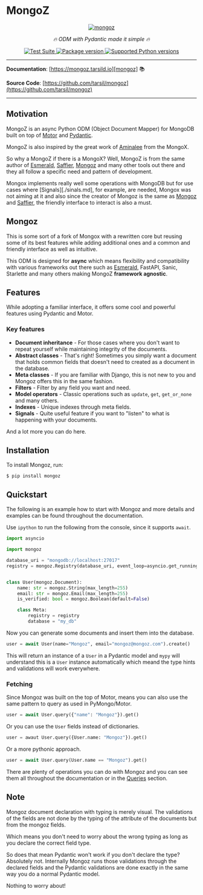 # MongoZ

<p align="center">
  <a href="https://mongoz.tarsild.io"><img src="https://res.cloudinary.com/tarsild/image/upload/v1695724284/packages/mongoz/nwtcudxmncgoyw4em0th.png" alt='mongoz'></a>
</p>

<p align="center">
    <em>🔥 ODM with Pydantic made it simple 🔥</em>
</p>

<p align="center">
<a href="https://github.com/tarsil/mongoz/workflows/Test%20Suite/badge.svg?event=push&branch=main" target="_blank">
    <img src="https://github.com/tarsil/mongoz/workflows/Test%20Suite/badge.svg?event=push&branch=main" alt="Test Suite">
</a>

<a href="https://pypi.org/project/mongoz" target="_blank">
    <img src="https://img.shields.io/pypi/v/mongoz?color=%2334D058&label=pypi%20package" alt="Package version">
</a>

<a href="https://pypi.org/project/mongoz" target="_blank">
    <img src="https://img.shields.io/pypi/pyversions/mongoz.svg?color=%2334D058" alt="Supported Python versions">
</a>
</p>

---

**Documentation**: [https://mongoz.tarsild.io][mongoz] 📚

**Source Code**: [https://github.com/tarsil/mongoz](https://github.com/tarsil/mongoz)

---

## Motivation

MongoZ is an async Python ODM (Object Document Mapper) for MongoDB built on top of [Motor][motor] and
[Pydantic][pydantic].

MongoZ is also inspired by the great work of [Aminalee](https://aminalaee.dev/mongox/) from the
MongoX.

So why a MongoZ if there is a MongoX? Well, MongoZ is from the same author of [Esmerald][esmerald],
[Saffier][saffier], [Mongoz][mongoz] and many other tools out there and they all follow a specific need
and pattern of development.

Mongox implements really well some operations with MongoDB but for use cases where [Signals][./sinals.md],
for example, are needed, Mongox was not aiming at it and also since the creator of Mongoz is the
same as [Mongoz][mongoz] and [Saffier][saffier], the friendly interface to interact is also a must.

## Mongoz

This is some sort of a fork of Mongox with a rewritten core but reusing some of its best features
while adding additional ones and a common and friendly interface as well as intuitive.

This ODM is designed for **async** which means flexibility and compatibility with various frameworks
out there such as [Esmerald][esmerald], FastAPI, Sanic, Starlette and many others making MongoZ
**framework agnostic**.

## Features

While adopting a familiar interface, it offers some cool and powerful features using Pydantic and
Motor.

### Key features

* **Document inheritance** - For those cases where you don't want to repeat yourself while maintaining integrity of the documents.
* **Abstract classes** - That's right! Sometimes you simply want a document that holds common fields that doesn't need to created as
a document in the database.
* **Meta classes** - If you are familiar with Django, this is not new to you and Mongoz offers this in the same fashion.
* **Filters** - Filter by any field you want and need.
* **Model operators** - Classic operations such as `update`, `get`, `get_or_none` and many others.
* **Indexes** - Unique indexes through meta fields.
* **Signals** - Quite useful feature if you want to "listen" to what is happening with your documents.

And a lot more you can do here.

## Installation

To install Mongoz, run:

```shell
$ pip install mongoz
```

## Quickstart

The following is an example how to start with Mongoz and more details and examples can be found throughout the documentation.

Use `ipython` to run the following from the console, since it supports `await`.

```python
import asyncio

import mongoz

database_uri = "mongodb://localhost:27017"
registry = mongoz.Registry(database_uri, event_loop=asyncio.get_running_loop)


class User(mongoz.Document):
    name: str = mongoz.String(max_length=255)
    email: str = mongoz.Email(max_length=255)
    is_verified: bool = mongoz.Boolean(default=False)

    class Meta:
        registry = registry
        database = "my_db"
```

Now you can generate some documents and insert them into the database.

```python
user = await User(name="Mongoz", email="mongoz@mongoz.com").create()
```

This will return an instance of a `User` in a Pydantic model and `mypy` will understand this is a
`User` instance automatically which meand the type hints and validations will work everywhere.

### Fetching

Since Mongoz was built on the top of Motor, means you can also use the same pattern to query as used
in PyMongo/Motor.

```python
user = await User.query({"name": "Mongoz"}).get()
```

Or you can use the `User` fields instead of dictionaries.

```python
user = awaut User.query({User.name: "Mongoz"}).get()
```

Or a more pythonic approach.

```python
user = await User.query(User.name == "Mongoz").get()
```

There are plenty of operations you can do with Mongoz and you can see them all throughout the
documentation or in the [Queries](./queries.md) section.

## Note

Mongoz document declaration with typing is merely visual. The validations of the fields are not done by the typing of
the attribute of the documents but from the mongoz fields.

Which means you don't need to worry about the wrong typing as long as you declare the correct field type.

So does that mean Pydantic won't work if you don't declare the type? Absolutely not.
Internally Mongoz runs those validations through the declared fields and the Pydantic validations
are done exactly in the same way you do a normal Pydantic model.

Nothing to worry about!


[mongoz]: https://mongoz.tarsild.io
[motor]: https://github.com/mongodb/motor
[pydantic]: https://pydantic.dev/
[mongoz]: https://mongoz.tarsild.io
[saffier]: https://saffier.tarsild.io
[esmerald]: https://esmerald.dev
